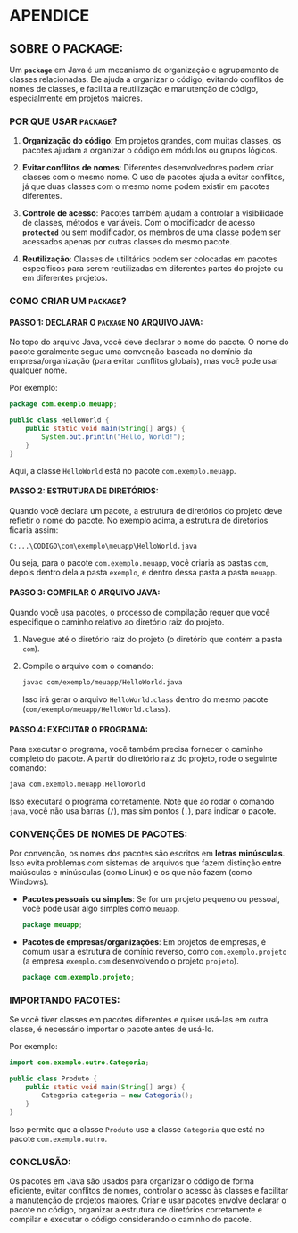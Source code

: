 # APENDICE
## SOBRE O PACKAGE:
Um **`package`** em Java é um mecanismo de organização e agrupamento de classes relacionadas. Ele ajuda a organizar o código, evitando conflitos de nomes de classes, e facilita a reutilização e manutenção de código, especialmente em projetos maiores.

### POR QUE USAR `PACKAGE`?
1. **Organização do código**: Em projetos grandes, com muitas classes, os pacotes ajudam a organizar o código em módulos ou grupos lógicos.
   
2. **Evitar conflitos de nomes**: Diferentes desenvolvedores podem criar classes com o mesmo nome. O uso de pacotes ajuda a evitar conflitos, já que duas classes com o mesmo nome podem existir em pacotes diferentes.

3. **Controle de acesso**: Pacotes também ajudam a controlar a visibilidade de classes, métodos e variáveis. Com o modificador de acesso **`protected`** ou sem modificador, os membros de uma classe podem ser acessados apenas por outras classes do mesmo pacote.

4. **Reutilização**: Classes de utilitários podem ser colocadas em pacotes específicos para serem reutilizadas em diferentes partes do projeto ou em diferentes projetos.

### COMO CRIAR UM `PACKAGE`?
#### PASSO 1: DECLARAR O `PACKAGE` NO ARQUIVO JAVA:
No topo do arquivo Java, você deve declarar o nome do pacote. O nome do pacote geralmente segue uma convenção baseada no domínio da empresa/organização (para evitar conflitos globais), mas você pode usar qualquer nome.

Por exemplo:

```java
package com.exemplo.meuapp;

public class HelloWorld {
    public static void main(String[] args) {
        System.out.println("Hello, World!");
    }
}
```

Aqui, a classe `HelloWorld` está no pacote `com.exemplo.meuapp`. 

#### PASSO 2: ESTRUTURA DE DIRETÓRIOS:
Quando você declara um pacote, a estrutura de diretórios do projeto deve refletir o nome do pacote. No exemplo acima, a estrutura de diretórios ficaria assim:

```
C:...\CODIGO\com\exemplo\meuapp\HelloWorld.java
```

Ou seja, para o pacote `com.exemplo.meuapp`, você criaria as pastas `com`, depois dentro dela a pasta `exemplo`, e dentro dessa pasta a pasta `meuapp`.

#### PASSO 3: COMPILAR O ARQUIVO JAVA:
Quando você usa pacotes, o processo de compilação requer que você especifique o caminho relativo ao diretório raiz do projeto.

1. Navegue até o diretório raiz do projeto (o diretório que contém a pasta `com`).
   
2. Compile o arquivo com o comando:

   ```bash
   javac com/exemplo/meuapp/HelloWorld.java
   ```

   Isso irá gerar o arquivo `HelloWorld.class` dentro do mesmo pacote (`com/exemplo/meuapp/HelloWorld.class`).

#### PASSO 4: EXECUTAR O PROGRAMA:
Para executar o programa, você também precisa fornecer o caminho completo do pacote. A partir do diretório raiz do projeto, rode o seguinte comando:

```bash
java com.exemplo.meuapp.HelloWorld
```

Isso executará o programa corretamente. Note que ao rodar o comando `java`, você não usa barras (`/`), mas sim pontos (`.`), para indicar o pacote.

### CONVENÇÕES DE NOMES DE PACOTES:
Por convenção, os nomes dos pacotes são escritos em **letras minúsculas**. Isso evita problemas com sistemas de arquivos que fazem distinção entre maiúsculas e minúsculas (como Linux) e os que não fazem (como Windows).

- **Pacotes pessoais ou simples**: Se for um projeto pequeno ou pessoal, você pode usar algo simples como `meuapp`.
  
  ```java
  package meuapp;
  ```

- **Pacotes de empresas/organizações**: Em projetos de empresas, é comum usar a estrutura de domínio reverso, como `com.exemplo.projeto` (a empresa `exemplo.com` desenvolvendo o projeto `projeto`).

  ```java
  package com.exemplo.projeto;
  ```

### IMPORTANDO PACOTES:
Se você tiver classes em pacotes diferentes e quiser usá-las em outra classe, é necessário importar o pacote antes de usá-lo.

Por exemplo:

```java
import com.exemplo.outro.Categoria;

public class Produto {
    public static void main(String[] args) {
        Categoria categoria = new Categoria();
    }
}
```

Isso permite que a classe `Produto` use a classe `Categoria` que está no pacote `com.exemplo.outro`.

### CONCLUSÃO:
Os pacotes em Java são usados para organizar o código de forma eficiente, evitar conflitos de nomes, controlar o acesso às classes e facilitar a manutenção de projetos maiores. Criar e usar pacotes envolve declarar o pacote no código, organizar a estrutura de diretórios corretamente e compilar e executar o código considerando o caminho do pacote.